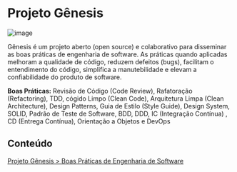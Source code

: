 # Projeto Gênesis

![image](https://user-images.githubusercontent.com/386565/159266415-f2151919-5971-4fe0-af07-df6b3912ea04.png)

Gênesis é um projeto aberto (open source) e colaborativo para disseminar as boas práticas de engenharia de software. As práticas quando aplicadas melhoram a qualidade de código, reduzem defeitos (bugs), facilitam o entendimento do código, simplifica a manutebilidade e elevam a confiabilidade do produto de software.

<strong>Boas Práticas:</strong> 
Revisão de Código (Code Review), Rafatoração (Refactoring), TDD, cógido Limpo (Clean Code), Arquitetura Limpa (Clean Architecture), Design Patterns, Guia de Estilo (Style Guide), Design System, SOLID, Padrão de Teste de Software, BDD, DDD, IC (Integração Contínua) , CD (Entrega Contínua), Orientação a Objetos e DevOps

<H2>Conteúdo</H2>
<a href="https://github.com/eTecnologia/projeto-genesis/wiki/Projeto-G%C3%AAnesis"><D>Projeto Gênesis > Boas Práticas de Engenharia de Software</D> </a> 

